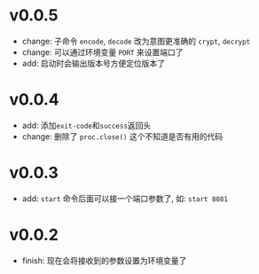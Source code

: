 # v0.0.5

- change: 子命令 `encode`, `decode` 改为意图更准确的 `crypt`, `decrypt`
- change: 可以通过环境变量 `PORT` 来设置端口了
- add: 启动时会输出版本号方便定位版本了

# v0.0.4

- add: 添加`exit-code`和`success`返回头
- change: 删除了 `proc.close()` 这个不知道是否有用的代码

# v0.0.3

- add: `start` 命令后面可以接一个端口参数了, 如: `start 8081`

# v0.0.2

- finish: 现在会将接收到的参数设置为环境变量了
